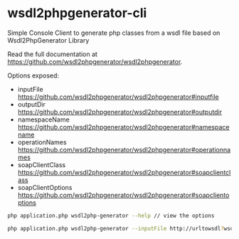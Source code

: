 # wsdl2phpgenerator-cli

Simple Console Client to generate php classes from a wsdl file based on Wsdl2PhpGenerator Library

Read the full documentation at https://github.com/wsdl2phpgenerator/wsdl2phpgenerator.

Options exposed:

- inputFile https://github.com/wsdl2phpgenerator/wsdl2phpgenerator#inputfile
- outputDir https://github.com/wsdl2phpgenerator/wsdl2phpgenerator#outputdir
- namespaceName https://github.com/wsdl2phpgenerator/wsdl2phpgenerator#namespacename
- operationNames https://github.com/wsdl2phpgenerator/wsdl2phpgenerator#operationnames
- soapClientClass https://github.com/wsdl2phpgenerator/wsdl2phpgenerator#soapclientclass
- soapClientOptions https://github.com/wsdl2phpgenerator/wsdl2phpgenerator#soapclientoptions

```bash
php application.php wsdl2php-generator --help // view the options

php application.php wsdl2php-generator --inputFile http://urltowsdl?wsdl --outputDir /var/www/demo/wsdl --namespaceName AcmeDemoBundle --operationNames doLoginActiveDirectory,doLoginAcme --soapClientOptions login,username --soapClientOptions password,secret
```

 

